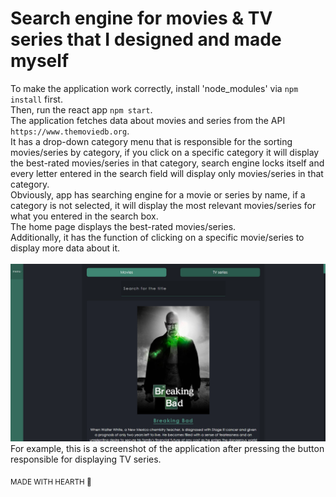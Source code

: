# Search engine for movies & TV series that I designed and made myself
To make the application work correctly, install 'node_modules' via `npm install` first.<br>
Then, run the react app `npm start`.<br>
The application fetches data about movies and series from the API `https://www.themoviedb.org`.<br>
It has a drop-down category menu that is responsible for the sorting movies/series by category, if you click on a specific category it will display the best-rated movies/series in that category, search engine locks itself and every letter entered in the search field will display only movies/series in that category.<br>
Obviously, app has searching engine for a movie or series by name, if a category is not selected, it will display the most relevant movies/series for what you entered in the search box. <br>
The home page displays the best-rated movies/series.<br>
Additionally, it has the function of clicking on a specific movie/series to display more data about it.
<br><br>
![Alt text](/screenshots/screenshot.png?raw=true "Optional Title")
For example, this is a screenshot of the application after pressing the button responsible for displaying TV series.

<sub>MADE WITH HEARTH 🖤</sub>
